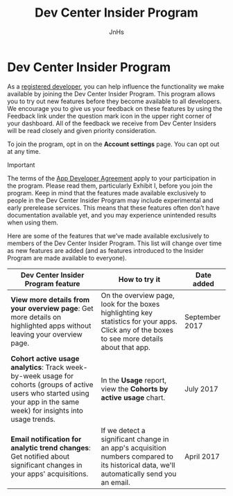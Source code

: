 ﻿---
title: Dev Center Insider Program
description: Try out new Dev Center features before they become available to all developers and let us know what you think.
author: JnHs
ms.author: wdg-dev-content
ms.date: 10/31/2018
ms.topic: article


keywords: windows 10, uwp, insiders, dev center insider, preview features
ms.assetid: 6fa470dd-e46e-4af1-b278-54bb501a69b0
ms.localizationpriority: medium
---

# Dev Center Insider Program

As a [registered developer](http://go.microsoft.com/fwlink/?LinkID=615100), you can help influence the functionality we make available by joining the Dev Center Insider Program. This program allows you to try out new features before they become available to all developers. We encourage you to give us your feedback on these features by using the Feedback link under the question mark icon in the upper right corner of your dashboard. All of the feedback we receive from Dev Center Insiders will be read closely and given priority consideration.

To join the program, opt in on the **Account settings** page. You can opt out at any time.

> [!IMPORTANT]
> The terms of the [App Developer Agreement](https://docs.microsoft.com/legal/windows/agreements/app-developer-agreement) apply to your participation in the program. Please read them, particularly Exhibit I, before you join the program. Keep in mind that the features made available exclusively to people in the Dev Center Insider Program may include experimental and early prerelease services. This means that these features often don’t have documentation available yet, and you may experience unintended results when using them.

Here are some of the features that we’ve made available exclusively to members of the Dev Center Insider Program. This list will change over time as new features are added (and as features introduced to the Insider Program are made available to everyone).

| Dev Center Insider Program feature   | How to try it | Date added |
|--------------------------------------|------------------------------------|------------|
|**View more details from your overview page**: Get more details on highlighted apps without leaving your overview page. | On the overview page, look for the boxes highlighting key statistics for your apps. Click any of the boxes to see more details about that app. | September 2017 |
|**Cohort active usage analytics**: Track week-by-week usage for cohorts (groups of active users who started using your app in the same week) for insights into usage trends.  | In the **Usage** report, view the **Cohorts by active usage** chart.  |July 2017|
|**Email notification for analytic trend changes**: Get notified about significant changes in your apps' acquisitions. | If we detect a significant change in an app's acquisition numbers compared to its historical data, we'll automatically send you an email. |April 2017|

